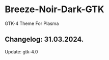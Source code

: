 # Breeze-Noir-Dark-GTK
GTK-4 Theme For Plasma

Changelog: 31.03.2024.
-----------------------

Update: gtk-4.0
